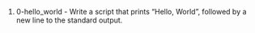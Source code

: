 1. 0-hello_world - Write a script that prints “Hello, World”, followed by a new line to the standard output.
